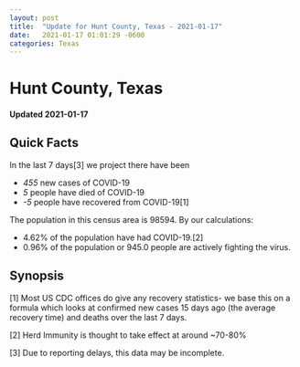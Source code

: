```yaml
---
layout: post
title:  "Update for Hunt County, Texas - 2021-01-17"
date:   2021-01-17 01:01:29 -0600
categories: Texas
---
```


# Hunt County, Texas
#### Updated 2021-01-17

## Quick Facts

In the last 7 days[3] we project there have been
- *455* new cases of COVID-19
- *5* people have died of COVID-19
- *-5* people have recovered from COVID-19[1]

The population in this census area is 98594. By our calculations:
- 4.62% of the population have had COVID-19.[2]
- 0.96% of the population or 945.0 people are actively fighting the virus.

## Synopsis




[1] Most US CDC offices do give any recovery statistics- we base this on a formula which looks at confirmed new cases
15 days ago (the average recovery time) and deaths over the last 7 days.

[2] Herd Immunity is thought to take effect at around ~70-80%

[3] Due to reporting delays, this data may be incomplete.
 
    
